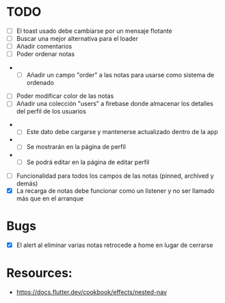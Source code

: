 # TODO
- [ ] El toast usado debe cambiarse por un mensaje flotante
- [ ] Buscar una mejor alternativa para el loader
- [ ] Añadir comentarios
- [ ] Poder ordenar notas
- - [ ] Añadir un campo "order" a las notas para usarse como sistema de ordenado
- [ ] Poder modificar color de las notas
- [ ] Añadir una colección "users" a firebase donde almacenar los detalles del perfil de los usuarios
- - [ ] Este dato debe cargarse y mantenerse actualizado dentro de la app
- - [ ] Se mostrarán en la página de perfil
- - [ ] Se podrá editar en la página de editar perfil
- [ ] Funcionalidad para todos los campos de las notas (pinned, archived y demás)
- [x] La recarga de notas debe funcionar como un listener y no ser llamado más que en el arranque

# Bugs
- [x] El alert al eliminar varias notas retrocede a home en lugar de cerrarse

# Resources:
- https://docs.flutter.dev/cookbook/effects/nested-nav